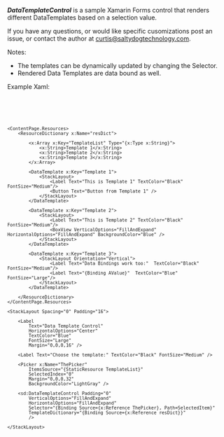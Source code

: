 
***DataTemplateControl*** is a sample Xamarin Forms control that renders different DataTemplates based on a selection value.

If you have any questions, or would like specific cusomizations post an issue, or contact the author at curtis@saltydogtechnology.com.

Notes:

* The templates can be dynamically updated by changing the Selector. 
* Rendered Data Templates are data bound as well.

Example Xaml:

<code>
<?xml version="1.0" encoding="utf-8" ?>
<ContentPage xmlns="http://xamarin.com/schemas/2014/forms"
			 xmlns:x="http://schemas.microsoft.com/winfx/2009/xaml"
			 xmlns:local="clr-namespace:DataTemplateSample"
			 xmlns:sd="clr-namespace:SaltyDog;assembly=DataTemplateControl"
			 x:Name="me"
			 x:Class="DataTemplateSample.MainPage">

	<ContentPage.Resources>
		<ResourceDictionary x:Name="resDict">
			
			<x:Array x:Key="TemplateList" Type="{x:Type x:String}">
				<x:String>Template 1</x:String>
				<x:String>Template 2</x:String>
				<x:String>Template 3</x:String>
			</x:Array>
			
			<DataTemplate x:Key="Template 1">
				<StackLayout>
					<Label Text="This is Template 1" TextColor="Black" FontSize="Medium"/>
					<Button Text="Button from Template 1" />
				</StackLayout>
			</DataTemplate>
			
			<DataTemplate x:Key="Template 2">
				<StackLayout>
					<Label Text="This is Template 2" TextColor="Black" FontSize="Medium"/>
					<BoxView VerticalOptions="FillAndExpand" HorizontalOptions="FillAndExpand" BackgroundColor="Blue" />
				</StackLayout>
			</DataTemplate>
			
			<DataTemplate x:Key="Template 3">
				<StackLayout Orientation="Vertical">
					<Label Text="Data Bindings work too:"  TextColor="Black" FontSize="Medium"/>
					<Label Text="{Binding AValue}"  TextColor="Blue" FontSize="Large"/>
				</StackLayout>
			</DataTemplate>
			
		</ResourceDictionary>
	</ContentPage.Resources>

	<StackLayout Spacing="0" Padding="16">

		<Label 
            Text="Data Template Control" 
            HorizontalOptions="Center" 
            TextColor="Blue" 
            FontSize="Large" 
            Margin="0,0,0,16" />

		<Label Text="Choose the template:" TextColor="Black" FontSize="Medium" />
		
		<Picker x:Name="ThePicker" 
            ItemsSource="{StaticResource TemplateList}" 
            SelectedIndex="0" 
            Margin="0,0,0,32" 
            BackgroundColor="LightGray" />
		
		<sd:DataTemplateControl Padding="0"
			VerticalOptions="FillAndExpand" 
			HorizontalOptions="FillAndExpand" 
			Selector="{Binding Source={x:Reference ThePicker}, Path=SelectedItem}"
			TemplateDictionary="{Binding Source={x:Reference resDict}}" 
			/>

	</StackLayout>

</ContentPage>

</code>

